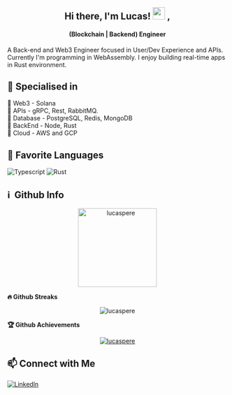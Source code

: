 <h2 align="center">
  Hi there, I'm Lucas! <img src="https://media.giphy.com/media/hvRJCLFzcasrR4ia7z/giphy.gif" width="28"> ,
</h2>

<h4 align='center'>
  (Blockchain | Backend) Engineer
</h4>


A Back-end and Web3 Engineer focused in User/Dev Experience and APIs. Currently I'm programming in WebAssembly.</h3>
I enjoy building real-time apps in Rust environment.

## 🥇 Specialised in
<p> 🔸 Web3 - Solana
<br>🔸 APIs - gRPC, Rest, RabbitMQ.
<br>🔸 Database - PostgreSQL, Redis, MongoDB
<br>🔸 BackEnd - Node, Rust
<br>🔸 Cloud - AWS and GCP
<p>
  
## 🚀 Favorite Languages
![Typescript](https://img.shields.io/badge/typescript-%23000000.svg?style=for-the-badge&logo=typescript)
![Rust](https://img.shields.io/badge/rust-%23000000.svg?style=for-the-badge&logo=rust&logoColor=white)

<h2>ℹ️ &nbsp;Github Info</h2>
<p align="center"><img height="180em" src="https://github-readme-stats.vercel.app/api?username=lucaspere&hide_border=true&count_private=true&show_icons=true&theme=radical" alt="lucaspere" align = "center"/>
 <summary><b>🔥 Github Streaks</b></summary>
<p align="center"><img src="https://github-readme-streak-stats.herokuapp.com/?user=lucaspere&theme=black-ice&hide_border=true&stroke=0000&background=0D1117&ring=e05397&fire=e05397&currStreakLabel=e05397" alt="lucaspere" /></p>

 <summary><b>🏆 Github Achievements</b></summary>
<p align="center"> <a href="https://github.com/TopCodeBeast"><img src="https://github-profile-trophy.vercel.app/?username=lucaspere&margin-w=5&theme=radical" alt="lucaspere" /></a> </p>
  
## 📫 Connect with Me
[![Linkedln](https://img.shields.io/badge/LinkedIn-0077B5?style=for-the-badge&logo=linkedin&logoColor=white)](https://www.linkedin.com/in/lucasfap/)
